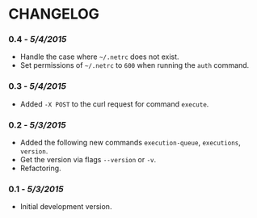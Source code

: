 CHANGELOG
=========

### 0.4 - *5/4/2015*
- Handle the case where `~/.netrc` does not exist.
- Set permissions of `~/.netrc` to `600` when running the `auth` command.

### 0.3 - *5/4/2015*
- Added `-X POST` to the curl request for command `execute`.

### 0.2 - *5/3/2015*
- Added the following new commands `execution-queue`, `executions`, `version`.
- Get the version via flags `--version` or `-v`.
- Refactoring.

### 0.1 - *5/3/2015*
- Initial development version.
